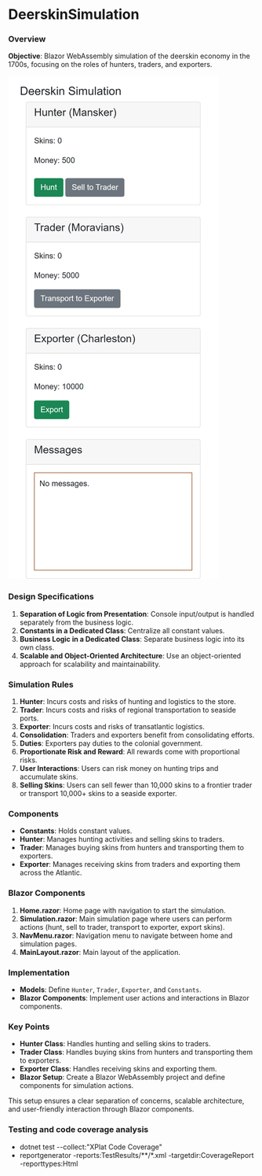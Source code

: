 # DeerskinSimulation

### Overview

**Objective**: Blazor WebAssembly simulation of the deerskin economy in the 1700s, focusing on the roles of hunters, traders, and exporters.

![Screenshot showing example usage](screenshot-01.png)

### Design Specifications
1. **Separation of Logic from Presentation**: Console input/output is handled separately from the business logic.
2. **Constants in a Dedicated Class**: Centralize all constant values.
3. **Business Logic in a Dedicated Class**: Separate business logic into its own class.
4. **Scalable and Object-Oriented Architecture**: Use an object-oriented approach for scalability and maintainability.

### Simulation Rules
1. **Hunter**: Incurs costs and risks of hunting and logistics to the store.
2. **Trader**: Incurs costs and risks of regional transportation to seaside ports.
3. **Exporter**: Incurs costs and risks of transatlantic logistics.
4. **Consolidation**: Traders and exporters benefit from consolidating efforts.
5. **Duties**: Exporters pay duties to the colonial government.
6. **Proportionate Risk and Reward**: All rewards come with proportional risks.
7. **User Interactions**: Users can risk money on hunting trips and accumulate skins.
8. **Selling Skins**: Users can sell fewer than 10,000 skins to a frontier trader or transport 10,000+ skins to a seaside exporter.

### Components
- **Constants**: Holds constant values.
- **Hunter**: Manages hunting activities and selling skins to traders.
- **Trader**: Manages buying skins from hunters and transporting them to exporters.
- **Exporter**: Manages receiving skins from traders and exporting them across the Atlantic.

### Blazor Components
1. **Home.razor**: Home page with navigation to start the simulation.
2. **Simulation.razor**: Main simulation page where users can perform actions (hunt, sell to trader, transport to exporter, export skins).
3. **NavMenu.razor**: Navigation menu to navigate between home and simulation pages.
4. **MainLayout.razor**: Main layout of the application.

### Implementation
- **Models**: Define `Hunter`, `Trader`, `Exporter`, and `Constants`.
- **Blazor Components**: Implement user actions and interactions in Blazor components.

### Key Points
- **Hunter Class**: Handles hunting and selling skins to traders.
- **Trader Class**: Handles buying skins from hunters and transporting them to exporters.
- **Exporter Class**: Handles receiving skins and exporting them.
- **Blazor Setup**: Create a Blazor WebAssembly project and define components for simulation actions.

This setup ensures a clear separation of concerns, scalable architecture, and user-friendly interaction through Blazor components.

### Testing and code coverage analysis
- dotnet test --collect:"XPlat Code Coverage"
- reportgenerator -reports:TestResults/**/*.xml -targetdir:CoverageReport -reporttypes:Html
